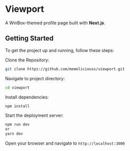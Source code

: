 # Viewport

A WinBox-themed profile page built with **Next.js**.

## Getting Started

To get the project up and running, follow these steps:

Clone the Repository:

```bash
git clone https://github.com/memeliciouss/viewport.git
```

Navigate to project directory:

```bash
cd viewport
```

Install dependencies:

```bash
npm install
```

Start the deployment server:

```bash
npm run dev
or 
yarn dev
```

Open your browser and navigate to `http://localhost:3000`